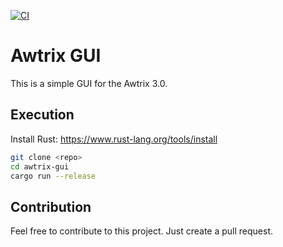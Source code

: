 [![CI](https://github.com/bircni/Awtrix-GUI/actions/workflows/ci.yml/badge.svg)](https://github.com/bircni/Awtrix-GUI/actions/workflows/ci.yml)

# Awtrix GUI

This is a simple GUI for the Awtrix 3.0.

## Execution

Install Rust: https://www.rust-lang.org/tools/install

```bash
git clone <repo>
cd awtrix-gui
cargo run --release
```

## Contribution

Feel free to contribute to this project. Just create a pull request.
